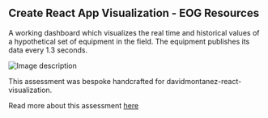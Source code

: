 ## Create React App Visualization - EOG Resources

A working dashboard which visualizes the real time and historical values of a hypothetical set of equipment in the field. The equipment publishes its data every 1.3 seconds.

![Image description](https://imgur.com/yRIuZs8)

This assessment was bespoke handcrafted for davidmontanez-react-visualization.

Read more about this assessment [here](https://react.eogresources.com)
